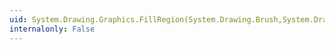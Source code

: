 ```yaml
---
uid: System.Drawing.Graphics.FillRegion(System.Drawing.Brush,System.Drawing.Region)
internalonly: False
---
```

